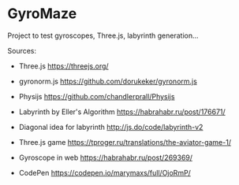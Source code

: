 # GyroMaze
Project to test gyroscopes, Three.js, labyrinth generation...

Sources:
* Three.js https://threejs.org/
* gyronorm.js https://github.com/dorukeker/gyronorm.js
* Physijs https://github.com/chandlerprall/Physijs

* Labyrinth by Eller's Algorithm https://habrahabr.ru/post/176671/
* Diagonal idea for labyrinth http://js.do/code/labyrinth-v2
* Three.js game https://tproger.ru/translations/the-aviator-game-1/
* Gyroscope in web https://habrahabr.ru/post/269369/
* CodePen https://codepen.io/marymaxs/full/OjoRmP/
